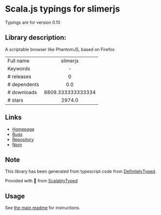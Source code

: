 
# Scala.js typings for slimerjs

Typings are for version 0.10

## Library description:
A scriptable browser like PhantomJS, based on Firefox

|                    |                 |
| ------------------ | :-------------: |
| Full name          | slimerjs |
| Keywords           | - |
| # releases         | 0 |
| # dependents       | 0.0 |
| # downloads        | 8809.333333333334 |
| # stars            | 2974.0 |

## Links
- [Homepage](https://github.com/laurentj/slimerjs#readme)
- [Bugs](https://github.com/laurentj/slimerjs/issues)
- [Repository](https://github.com/laurentj/slimerjs)
- [Npm](https://www.npmjs.com/package/slimerjs)
    


## Note
This library has been generated from typescript code from [DefinitelyTyped](https://definitelytyped.org).

Provided with :purple_heart: from [ScalablyTyped](https://github.com/oyvindberg/ScalablyTyped)

## Usage
See [the main readme](../../readme.md) for instructions.


